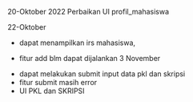 20-Oktober 2022
  Perbaikan UI profil_mahasiswa
  
22-Oktober
  + dapat menampilkan irs mahasiswa,
  - fitur add blm dapat dijalankan
3 November
  + dapat melakukan submit input data pkl dan skripsi
  + fitur submit masih error
  + UI PKL dan SKRIPSI
